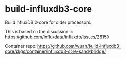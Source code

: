 # build-influxdb3-core

Build InfluxDB 3-core for older processors.

This is based on the discussion in https://github.com/influxdata/influxdb/issues/26150

Container repo: https://github.com/wuan/build-influxdb3-core/pkgs/container/influxdb3-core-sandybridge/